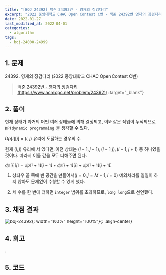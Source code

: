 ```yaml
---
title: "[BOJ 24392] 백준 24392번 - 영재의 징검다리"
excerpt: "2022 중앙대학교 CHAC Open Contest C번 - 백준 24392번 영재의 징검다리 풀이"
date: 2022-01-27
last_modified_at: 2022-04-01
categories:
  - algorithm
tags:
  - boj-24000-24999
---
```


## 1. 문제
$24392$. 영재의 징검다리 (2022 중앙대학교 CHAC Open Contest C번)

> [백준 24392번 - 영재의 징검다리 (https://www.acmicpc.net/problem/24392)](https://www.acmicpc.net/problem/24392){: target="_blank"}

## 2. 풀이

현재 상태가 과거의 어떤 여러 상태들에 의해 결정되고, 이와 같은 작업이 누적되므로 `DP(dynamic programming)`을 생각할 수 있다.

$Dp[i][j]$ = $(i, j)$ 유리에 도달하는 경우의 수

현재 $(i, j)$ 유리에 서 있다면, 이전 상태는 $(i - 1, j - 1), (i - 1, j), (i - 1, j + 1)$ 중 하나였을 것이다. 따라서 이들 값을 모두 더해주면 된다.

$dp[i][j] = dp[i + 1][j - 1] + dp[i + 1][j] + dp[i + 1][j + 1])$

1.	상좌우 끝 쪽에 빈 공간을 만들어서$(j=0, j=M+1, i=0)$ 예외처리를 일일이 하지 않아도 문제없이 수행할 수 있게 했다. 

2.	세 수를 한 번에 더하면 `integer` 범위를 초과하므로, `long long`으로 선언했다.

## 3. 채점 결과

![boj-24392](https://user-images.githubusercontent.com/30232837/161172777-e0ad8372-e545-436c-8156-904f5bbf6a1f.png "boj-24392"){: width="100%" height="100%"}{: .align-center}

## 4. 회고

.

## 5. 코드

<script src="https://gist.github.com/BurningFalls/76ac7f8f146977988b9459a89f7b8f50.js"></script>